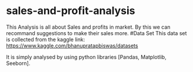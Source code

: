 # sales-and-profit-analysis
This Analysis is all about Sales and profits in market.
By this we can recommand suggestions to make their sales more.
#Data Set 
This data set is collected from the kaggle
link: https://www.kaggle.com/bhanupratapbiswas/datasets

It is simply analysed by using python libraries [Pandas, Matplotlib, Seeborn].
